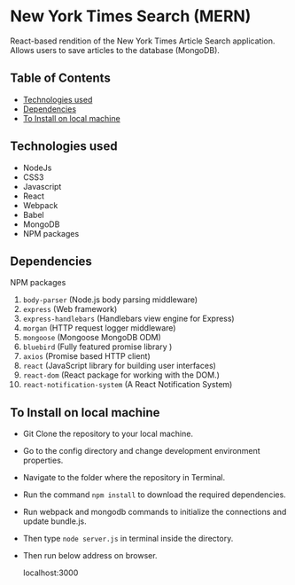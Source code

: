 # New York Times Search (MERN)

 React-based rendition of the New York Times Article Search application. Allows users to save articles to the database (MongoDB).

## Table of Contents

- [Technologies used](#technologies-used)
- [Dependencies](#dependencies)
- [To Install on local machine](#to-install-on-local-machine)

## Technologies used
* NodeJs
* CSS3
* Javascript
* React
* Webpack
* Babel
* MongoDB
* NPM packages

## Dependencies
NPM packages

1. `body-parser` (Node.js body parsing middleware)
1. `express` (Web framework)
1. `express-handlebars` (Handlebars view engine for Express)
1. `morgan` (HTTP request logger middleware)
1. `mongoose` (Mongoose MongoDB ODM)
1. `bluebird` (Fully featured promise library )
1. `axios` (Promise based HTTP client)
1. `react` (JavaScript library for building user interfaces)
1. `react-dom` (React package for working with the DOM.)
1. `react-notification-system` (A React Notification System)


## To Install on local machine

* Git Clone the repository to your local machine.
* Go to the config directory and change development environment properties.
* Navigate to the folder where the repository in Terminal.
* Run the command `npm install` to download the required dependencies.
* Run webpack and mongodb commands to initialize the connections and update bundle.js.
* Then type `node server.js` in terminal inside the directory.
* Then run below address on browser.

	localhost:3000